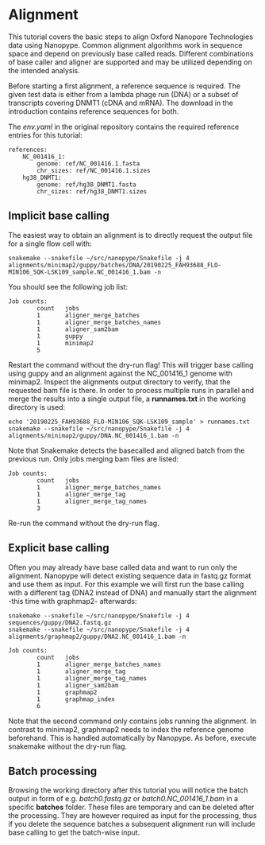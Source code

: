 # Alignment

This tutorial covers the basic steps to align Oxford Nanopore Technologies data using Nanopype. Common alignment algorithms work in sequence space and depend on previously base called reads. Different combinations of base caller and aligner are supported and may be utilized depending on the intended analysis.

Before starting a first alignment, a reference sequence is required. The given test data is either from a lambda phage run (DNA) or a subset of transcripts covering DNMT1 (cDNA and mRNA). The download in the introduction contains reference sequences for both.

The *env.yaml* in the original repository contains the required reference entries for this tutorial:

    references:
        NC_001416_1:
            genome: ref/NC_001416.1.fasta
            chr_sizes: ref/NC_001416.1.sizes
        hg38_DNMT1:
            genome: ref/hg38_DNMT1.fasta
            chr_sizes: ref/hg38_DNMT1.sizes

## Implicit base calling

The easiest way to obtain an alignment is to directly request the output file for a single flow cell with:

```
snakemake --snakefile ~/src/nanopype/Snakefile -j 4 alignments/minimap2/guppy/batches/DNA/20190225_FAH93688_FLO-MIN106_SQK-LSK109_sample.NC_001416_1.bam -n
```

You should see the following job list:

    Job counts:
            count   jobs
            1       aligner_merge_batches
            1       aligner_merge_batches_names
            1       aligner_sam2bam
            1       guppy
            1       minimap2
            5

Restart the command without the dry-run flag! This will trigger base calling using guppy and an alignment against the NC_001416_1 genome with minimap2. Inspect the alignments output directory to verify, that the requested bam file is there.
In order to process multiple runs in parallel and merge the results into a single output file, a **runnames.txt** in the working directory is used:

```
echo '20190225_FAH93688_FLO-MIN106_SQK-LSK109_sample' > runnames.txt
snakemake --snakefile ~/src/nanopype/Snakefile -j 4 alignments/minimap2/guppy/DNA.NC_001416_1.bam -n
```

Note that Snakemake detects the basecalled and aligned batch from the previous run. Only jobs merging bam files are listed:

    Job counts:
            count   jobs
            1       aligner_merge_batches_names
            1       aligner_merge_tag
            1       aligner_merge_tag_names
            3

Re-run the command without the dry-run flag.


## Explicit base calling

Often you may already have base called data and want to run only the alignment. Nanopype will detect existing sequence data in fastq.gz format and use them as input. For this example we will first run the base calling with a different tag (DNA2 instead of DNA) and manually start the alignment -this time with graphmap2- afterwards:

```
snakemake --snakefile ~/src/nanopype/Snakefile -j 4 sequences/guppy/DNA2.fastq.gz
snakemake --snakefile ~/src/nanopype/Snakefile -j 4 alignments/graphmap2/guppy/DNA2.NC_001416_1.bam -n
```

    Job counts:
            count   jobs
            1       aligner_merge_batches_names
            1       aligner_merge_tag
            1       aligner_merge_tag_names
            1       aligner_sam2bam
            1       graphmap2
            1       graphmap_index
            6

Note that the second command only contains jobs running the alignment. In contrast to minimap2, graphmap2 needs to index the reference genome beforehand. This is handled automatically by Nanopype. As before, execute snakemake without the dry-run flag.


## Batch processing

Browsing the working directory after this tutorial you will notice the batch output in form of e.g. *batch0.fastq.gz* or *batch0.NC_001416_1.bam* in a specific **batches** folder. These files are temporary and can be deleted after the processing. They are however required as input for the processing, thus if you delete the sequence batches a subsequent alignment run will include base calling to get the batch-wise input.

